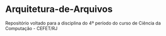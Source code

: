 # Arquitetura-de-Arquivos
Repositório voltado para a disciplina do 4º período do curso de Ciência da Computação - CEFET/RJ 
